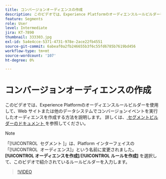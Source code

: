```yaml
---
title: コンバージョンオーディエンスの作成
description: このビデオでは、Experience Platformのオーディエンスルールビルダーを使用して、Web サイトまたは他のデータシステムでコンバージョンイベントを実行したオーディエンスを作成する方法を説明します。
feature: Segments
role: User
level: Intermediate
jira: KT-7890
thumbnail: 333303.jpg
exl-id: 5a4e4cce-5371-4731-978e-2ace22fb4551
source-git-commit: 6abeaf0a2fb246655b3f6c55fd6785b7619bd456
workflow-type: tm+mt
source-wordcount: '107'
ht-degree: 0%

---
```


# コンバージョンオーディエンスの作成

このビデオでは、Experience Platformのオーディエンスルールビルダーを使用して、Web サイトまたは他のデータシステムでコンバージョンイベントを実行したオーディエンスを作成する方法を説明します。 詳しくは、[ セグメントビルダーのドキュメント ](https://experienceleague.adobe.com/docs/experience-platform/segmentation/ui/segment-builder.html?lang=ja) を参照してください。

>[!NOTE]
>
> 「[!UICONTROL &#x200B; セグメント &#x200B;]」は、Platform インターフェイスの「[!UICONTROL &#x200B; オーディエンス &#x200B;]」という名前に変更されました。 **[!UICONTROL オーディエンスを作成]**/**[!UICONTROL ルールを作成]** を選択して、このビデオで紹介されているルールビルダーを入力します。

>[!VIDEO](https://video.tv.adobe.com/v/3413193/?learn=on&enablevpops&captions=jpn)

